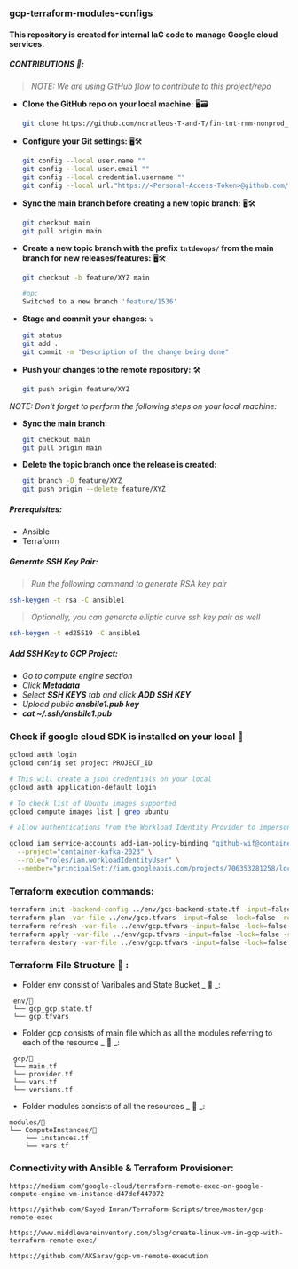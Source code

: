 ### gcp-terraform-modules-configs

#### This repository is created for internal IaC code to manage Google cloud services.

##### CONTRIBUTIONS 🍰:

> _*NOTE: We are using GitHub flow to contribute to this project/repo*_

- **Clone the GitHub repo on your local machine:** 🖥️🗃️

    ```bash
    git clone https://github.com/ncratleos-T-and-T/fin-tnt-rmm-nonprod_iaas.git
    ```

- **Configure your Git settings:** 🖥️🛠️

    ```bash
    git config --local user.name ""
    git config --local user.email ""
    git config --local credential.username ""
    git config --local url."https://<Personal-Access-Token>@github.com/".insteadOf "https://github.com/"
    ```

- **Sync the main branch before creating a new topic branch:** 🖥️🛠️

    ```bash
    git checkout main
    git pull origin main
    ```

- **Create a new topic branch with the prefix `tntdevops/` from the main branch for new releases/features:** 🖥️🛠️

    ```bash
    git checkout -b feature/XYZ main

    #op:
    Switched to a new branch 'feature/1536'
    ```

- **Stage and commit your changes:** ⤵️

    ```bash
    git status
    git add .
    git commit -m "Description of the change being done"
    ```

- **Push your changes to the remote repository:** 🛠️

    ```bash
    git push origin feature/XYZ
    ```

*NOTE: Don't forget to perform the following steps on your local machine:*

- **Sync the main branch:**

    ```bash
    git checkout main
    git pull origin main
    ```

- **Delete the topic branch once the release is created:**

    ```bash
    git branch -D feature/XYZ
    git push origin --delete feature/XYZ
    ```

##### Prerequisites: 

- Ansible
- Terraform

##### Generate SSH Key Pair:

> _Run the following command to generate RSA key pair_

```sh 
ssh-keygen -t rsa -C ansible1
```

> _Optionally, you can generate elliptic curve ssh key pair as well_

```sh
ssh-keygen -t ed25519 -C ansible1
```

##### Add SSH Key to GCP Project: 

- _Go to compute engine section_
- _Click **Metadata**_
- _Select _**SSH KEYS**_ tab and click _**ADD SSH KEY**__
- _Upload public _**ansbile1.pub key**__
- _**cat ~/.ssh/ansbile1.pub**_

### Check if google cloud SDK is installed on your local 🔐

```bash
gcloud auth login
gcloud config set project PROJECT_ID

# This will create a json credentials on your local
gcloud auth application-default login

# To check list of Ubuntu images supported
gcloud compute images list | grep ubuntu

# allow authentications from the Workload Identity Provider to impersonate the desired Service Account:

gcloud iam service-accounts add-iam-policy-binding "github-wif@container-kafka-2023.iam.gserviceaccount.com" \
  --project="container-kafka-2023" \
  --role="roles/iam.workloadIdentityUser" \
  --member="principalSet://iam.googleapis.com/projects/706353281258/locations/global/workloadIdentityPools/github-actions-pool/attribute.repository/DevOps-555/gcp-tf-modules-gh-action"
```

### Terraform execution commands: 

```sh
terraform init -backend-config ../env/gcs-backend-state.tf -input=false
terraform plan -var-file ../env/gcp.tfvars -input=false -lock=false -refresh=true
terraform refresh -var-file ../env/gcp.tfvars -input=false -lock=false -refresh=true
terraform apply -var-file ../env/gcp.tfvars -input=false -lock=false -refresh=true --auto-approve
terraform destory -var-file ../env/gcp.tfvars -input=false -lock=false -refresh=true
```

### Terraform File Structure 🧐 :

- Folder env consist of Varibales and State Bucket  _  📁 _:
```
 env/📂 
 └── gcp_gcp.state.tf
 └── gcp.tfvars
```

- Folder gcp consists of main file which as all the modules referring to each of the resource  _  📁 _:
    
```
 gcp/📂
 └── main.tf
 └── provider.tf
 └── vars.tf
 └── versions.tf
```

- Folder modules consists of all the resources  _  📁 _:
    
```
modules/📂
└── ComputeInstances/📂
    └── instances.tf
    └── vars.tf
```


### Connectivity with Ansible & Terraform Provisioner: 

```
https://medium.com/google-cloud/terraform-remote-exec-on-google-compute-engine-vm-instance-d47def447072
```
```
https://github.com/Sayed-Imran/Terraform-Scripts/tree/master/gcp-remote-exec
```
```
https://www.middlewareinventory.com/blog/create-linux-vm-in-gcp-with-terraform-remote-exec/
```
```
https://github.com/AKSarav/gcp-vm-remote-execution
```



<!---
vivekreddy0808/vivekreddy0808 is a ✨ special ✨ repository because its `README.md` (this file) appears on your GitHub profile.
You can click the Preview link to take a look at your changes.

- 👋 Hi, I’m @vivekreddy0808
- 👀 I’m interested in ...
- 🌱 I’m currently learning ...
- 💞️ I’m looking to collaborate on ...
- 📫 How to reach me ...


rsweety751@gh-runners02:~/actions-runner$ sudo ./svc.sh install
Creating launch runner in /etc/systemd/system/actions.runner.DevOps-555-gcp-tf-modules-gh-action.gh-runner.service
Run as user: rsweety751
Run as uid: 1001
gid: 1002
Created symlink /etc/systemd/system/multi-user.target.wants/actions.runner.DevOps-555-gcp-tf-modules-gh-action.gh-runner.service → /etc/systemd/system/actions.runner.DevOps-555-gcp-tf-modules-gh-action.gh-runner.service.


--->
